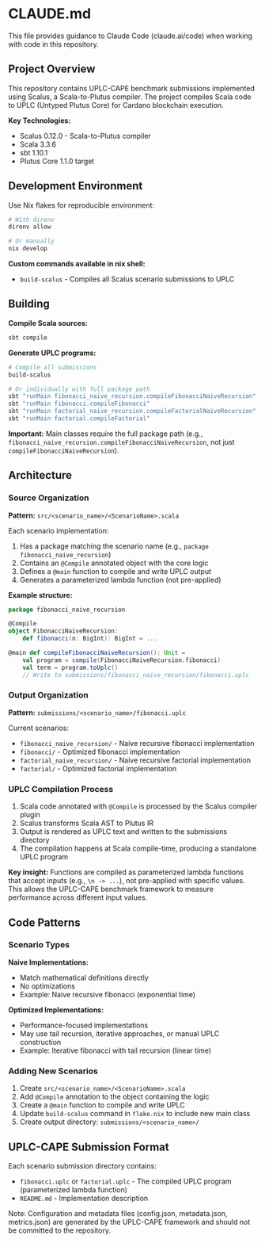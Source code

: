 # CLAUDE.md

This file provides guidance to Claude Code (claude.ai/code) when working with code in this repository.

## Project Overview

This repository contains UPLC-CAPE benchmark submissions implemented using Scalus, a Scala-to-Plutus compiler. The project compiles Scala code to UPLC (Untyped Plutus Core) for Cardano blockchain execution.

**Key Technologies:**
- Scalus 0.12.0 - Scala-to-Plutus compiler
- Scala 3.3.6
- sbt 1.10.1
- Plutus Core 1.1.0 target

## Development Environment

Use Nix flakes for reproducible environment:

```bash
# With direnv
direnv allow

# Or manually
nix develop
```

**Custom commands available in nix shell:**
- `build-scalus` - Compiles all Scalus scenario submissions to UPLC

## Building

**Compile Scala sources:**
```bash
sbt compile
```

**Generate UPLC programs:**
```bash
# Compile all submissions
build-scalus

# Or individually with full package path
sbt "runMain fibonacci_naive_recursion.compileFibonacciNaiveRecursion"
sbt "runMain fibonacci.compileFibonacci"
sbt "runMain factorial_naive_recursion.compileFactorialNaiveRecursion"
sbt "runMain factorial.compileFactorial"
```

**Important:** Main classes require the full package path (e.g., `fibonacci_naive_recursion.compileFibonacciNaiveRecursion`, not just `compileFibonacciNaiveRecursion`).

## Architecture

### Source Organization

**Pattern:** `src/<scenario_name>/<ScenarioName>.scala`

Each scenario implementation:
1. Has a package matching the scenario name (e.g., `package fibonacci_naive_recursion`)
2. Contains an `@Compile` annotated object with the core logic
3. Defines a `@main` function to compile and write UPLC output
4. Generates a parameterized lambda function (not pre-applied)

**Example structure:**
```scala
package fibonacci_naive_recursion

@Compile
object FibonacciNaiveRecursion:
    def fibonacci(n: BigInt): BigInt = ...

@main def compileFibonacciNaiveRecursion(): Unit =
    val program = compile(FibonacciNaiveRecursion.fibonacci)
    val term = program.toUplc()
    // Write to submissions/fibonacci_naive_recursion/fibonacci.uplc
```

### Output Organization

**Pattern:** `submissions/<scenario_name>/fibonacci.uplc`

Current scenarios:
- `fibonacci_naive_recursion/` - Naive recursive fibonacci implementation
- `fibonacci/` - Optimized fibonacci implementation
- `factorial_naive_recursion/` - Naive recursive factorial implementation
- `factorial/` - Optimized factorial implementation

### UPLC Compilation Process

1. Scala code annotated with `@Compile` is processed by the Scalus compiler plugin
2. Scalus transforms Scala AST to Plutus IR
3. Output is rendered as UPLC text and written to the submissions directory
4. The compilation happens at Scala compile-time, producing a standalone UPLC program

**Key insight:** Functions are compiled as parameterized lambda functions that accept inputs (e.g., `\n -> ...`), not pre-applied with specific values. This allows the UPLC-CAPE benchmark framework to measure performance across different input values.

## Code Patterns

### Scenario Types

**Naive Implementations:**
- Match mathematical definitions directly
- No optimizations
- Example: Naive recursive fibonacci (exponential time)

**Optimized Implementations:**
- Performance-focused implementations
- May use tail recursion, iterative approaches, or manual UPLC construction
- Example: Iterative fibonacci with tail recursion (linear time)

### Adding New Scenarios

1. Create `src/<scenario_name>/<ScenarioName>.scala`
2. Add `@Compile` annotation to the object containing the logic
3. Create a `@main` function to compile and write UPLC
4. Update `build-scalus` command in `flake.nix` to include new main class
5. Create output directory: `submissions/<scenario_name>/`

## UPLC-CAPE Submission Format

Each scenario submission directory contains:
- `fibonacci.uplc` or `factorial.uplc` - The compiled UPLC program (parameterized lambda function)
- `README.md` - Implementation description

Note: Configuration and metadata files (config.json, metadata.json, metrics.json) are generated by the UPLC-CAPE framework and should not be committed to the repository.

